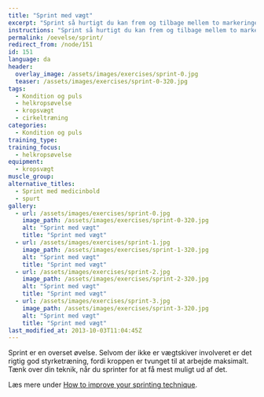 ```yaml
---
title: "Sprint med vægt"
excerpt: "Sprint så hurtigt du kan frem og tilbage mellem to markeringer. Du starter med en vægt i hånden. Læg vægten ved markeringen. Sprint tomhændet tilbage. Saml vægten op igen næste gang du kommer forbi."
instructions: "Sprint så hurtigt du kan frem og tilbage mellem to markeringer. Du starter med en vægt i hånden. Læg vægten ved markeringen. Sprint tomhændet tilbage. Saml vægten op igen næste gang du kommer forbi."
permalink: /oevelse/sprint/
redirect_from: /node/151
id: 151
language: da
header:
  overlay_image: /assets/images/exercises/sprint-0.jpg
  teaser: /assets/images/exercises/sprint-0-320.jpg
tags:
  - Kondition og puls
  - helkropsøvelse
  - kropsvægt
  - cirkeltræning
categories:
  - Kondition og puls
training_type: 
training_focus: 
  - helkropsøvelse
equipment:
  - kropsvægt
muscle_group:
alternative_titles:
  - Sprint med medicinbold
  - spurt
gallery:
  - url: /assets/images/exercises/sprint-0.jpg
    image_path: /assets/images/exercises/sprint-0-320.jpg
    alt: "Sprint med vægt"
    title: "Sprint med vægt"
  - url: /assets/images/exercises/sprint-1.jpg
    image_path: /assets/images/exercises/sprint-1-320.jpg
    alt: "Sprint med vægt"
    title: "Sprint med vægt"
  - url: /assets/images/exercises/sprint-2.jpg
    image_path: /assets/images/exercises/sprint-2-320.jpg
    alt: "Sprint med vægt"
    title: "Sprint med vægt"
  - url: /assets/images/exercises/sprint-3.jpg
    image_path: /assets/images/exercises/sprint-3-320.jpg
    alt: "Sprint med vægt"
    title: "Sprint med vægt"
last_modified_at: 2013-10-03T11:04:45Z
---
```


Sprint er en overset øvelse. Selvom der ikke er vægtskiver involveret er det rigtig god styrketræning, fordi kroppen er tvunget til at arbejde maksimalt. Tænk over din teknik, når du sprinter for at få mest muligt ud af det.

Læs mere under [How to improve your sprinting technique](http://www.google.com/url?sa=t&source=web&cd=10&sqi=2&ved=0CEgQFjAJ&url=http%3A%2F%2Fwww.sport-fitness-advisor.com%2Fsprintingtechnique.html&rct=j&q=sprint%20technique&ei=66j4TOuwOI3Fswamp823Aw&usg=AFQjCNFzBeRGjkQzjhzmSNaG3TPjEhhuxQ&sig2=8G-tKYmax4mwfqbmOxGCZA&cad=rja).
